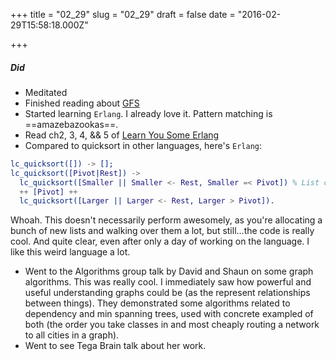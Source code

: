 
+++
title = "02_29"
slug = "02_29"
draft = false
date = "2016-02-29T15:58:18.000Z"

+++
##### Did
- Meditated
- Finished reading about [GFS](https://pdos.csail.mit.edu/6.824/papers/gfs.pdf)
- Started learning `Erlang`. I already love it. Pattern matching is ==amazebazookas==.
- Read ch2, 3, 4, && 5 of [Learn You Some Erlang](http://learnyousomeerlang.com/)
- Compared to quicksort in other languages, here's `Erlang`:
```erlang
lc_quicksort([]) -> [];
lc_quicksort([Pivot|Rest]) ->
  lc_quicksort([Smaller || Smaller <- Rest, Smaller =< Pivot]) % List comprehensions
  ++ [Pivot] ++
  lc_quicksort([Larger || Larger <- Rest, Larger > Pivot]).
```
Whoah. This doesn't necessarily perform awesomely, as you're allocating a bunch of new lists and walking over them a lot, but still...the code is really cool. And quite clear, even after only a day of working on the language. I like this weird language a lot.

- Went to the Algorithms group talk by David and Shaun on some graph algorithms. This was really cool. I immediately saw how powerful and useful understanding graphs could be (as the represent relationships between things). They demonstrated some algorithms related to dependency and min spanning trees, used with concrete exampled of both (the order you take classes in and most cheaply routing a network to all cities in a graph).
- Went to see Tega Brain talk about her work.
